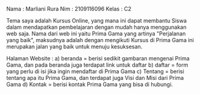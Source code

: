 Nama : Marliani Rura
Nim : 2109116096
Kelas : C2


Tema saya adalah Kursus Online, yang mana ini dapat membantu Siswa dalam mendapatkan pembelajaran dengan mudah hanya menggunakan web saja. Nama dari web ini 
yaitu Prima Gama yang artinya "Perjalanan yang baik", maksudnya adalah dengan mengikuti Kursus di Prima Gama ini merupakan jalan yang baik untuk menuju kesuksesan.

Halaman Website :
a) beranda = berisi sedikit gambaran mengenai Prima Gama, dan pada beranda juga terdapat link untuk daftar
b) daftar = form yang perlu di isi jika ingin mendaftar di Prima Gama
c) Tentang = berisi tentang apa itu Prima Gama, dan terdapat juga Visi dan Misi dari Prima Gama 
d) Kontak = berisi kontak Prima Gama yang bisa di hubungi.
